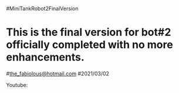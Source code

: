 #MiniTankRobot2FinalVersion
# This is the final version for bot#2 officially completed with no more enhancements.
#the_fabiolous@hotmail.com
#2021/03/02

Youtube:
